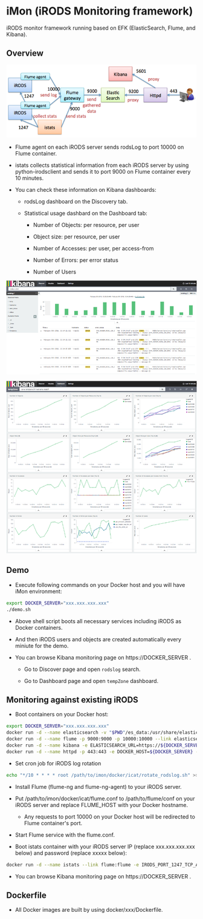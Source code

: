 iMon (iRODS Monitoring framework)
====

iRODS monitor framework running based on EFK (ElasticSearch, Flume, and Kibana).

Overview
----

![iMon overview](https://github.com/wtakase/imon/raw/master/images/imon_overview.png "iMon Overview")

* Flume agent on each iRODS server sends rodsLog to port 10000 on Flume container.

* istats collects statistical information from each iRODS server by using python-irodsclient and sends it to port 9000 on Flume container every 10 minutes.

* You can check these information on Kibana dashboards:

    * rodsLog dashboard on the Discovery tab.

    * Statistical usage dashbard on the Dashboard tab:

        * Number of Objects: per resource, per user

        * Object size: per resource, per user

        * Number of Accesses: per user, per access-from

        * Number of Errors: per error status

        * Number of Users

![iMon rodslog](https://github.com/wtakase/imon/raw/master/images/imon_rodslog.png "iMon rodslog")

![iMon rodsstats](https://github.com/wtakase/imon/raw/master/images/imon_rodsstats.png "iMon rodsstats")

Demo
----

* Execute following commands on your Docker host and you will have iMon environment:

```bash
export DOCKER_SERVER="xxx.xxx.xxx.xxx"
./demo.sh
```

* Above shell script boots all necessary services including iRODS as Docker containers.

* And then iRODS users and objects are created automatically every miniute for the demo.

* You can browse Kibana monitoring page on https://DOCKER_SERVER .

    * Go to Discover page and open `rodslog` search.

    * Go to Dashboard page and open `tempZone` dashboard.

Monitoring against existing iRODS
----

* Boot containers on your Docker host:

```bash
export DOCKER_SERVER="xxx.xxx.xxx.xxx"
docker run -d --name elasticsearch -v "$PWD"/es_data:/usr/share/elasticsearch/data wtakase/elasticsearch-imon:1.7
docker run -d --name flume -p 9000:9000 -p 10000:10000 --link elasticsearch:elasticsearch wtakase/flume-imon:1.6
docker run -d --name kibana -e ELASTICSEARCH_URL=https://${DOCKER_SERVER}/es wtakase/kibana-imon:4.1
docker run -d --name httpd -p 443:443 -e DOCKER_HOST=${DOCKER_SERVER} --link elasticsearch:elasticsearch --link kibana:kibana wtakase/httpd-imon:2.4
```

* Set cron job for iRODS log rotation

```bash
echo "*/10 * * * * root /path/to/imon/docker/icat/rotate_rodslog.sh" >> /etc/crontab
```

* Install Flume (flume-ng and flume-ng-agent) to your iRODS server.

* Put /path/to/imon/docker/icat/flume.conf to /path/to/flume/conf on your iRODS server and replace FLUME_HOST with your Docker hostname.

    * Any requests to port 10000 on your Docker host will be redirected to Flume container's port.

* Start Flume service with the flume.conf.

* Boot istats container with your iRODS server IP (replace xxx.xxx.xxx.xxx below) and password (replace xxxxx below):

```bash
docker run -d --name istats --link flume:flume -e IRODS_PORT_1247_TCP_ADDR=xxx.xxx.xxx.xxx -e IRODS_PASSWORD=xxxxx wtakase/istats
```

* You can browse Kibana monitoring page on https://DOCKER_SERVER .

Dockerfile
----

* All Docker images are built by using docker/xxx/Dockerfile.
